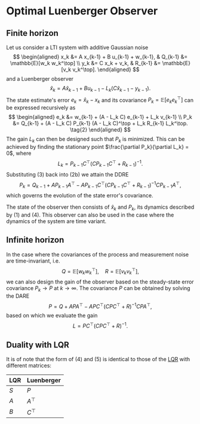 # Optimal Luenberger Observer

## Finite horizon
Let us consider a LTI system with additive Gaussian noise
$$
\begin{aligned}
x_k &= A x_{k-1} + B u_{k-1} + w_{k-1}, & Q_{k-1} &= \mathbb{E}[w_k w_k^\top] \\
y_k &= C x_k + v_k, & R_{k-1} &= \mathbb{E}[v_k v_k^\top].
\end{aligned}
$$
and a Luenberger observer
$$
\hat{x}_k = A \hat{x}_{k-1} + B u_{k-1} - L_k (C\hat{x}_{k-1} - y_{k-1}). \tag{1}
$$
The state estimate's error $e_k = \hat{x}_k - x_k$ and its covariance $P_k = \mathbb{E}[e_k e_k^\top]$ can be expressed recursively as
$$
\begin{aligned}
e_k &= w_{k-1} + (A - L_k C) e_{k-1} + L_k v_{k-1} \\
P_k &= Q_{k-1} + (A - L_k C) P_{k-1} (A - L_k C)^\top + L_k R_{k-1} L_k^\top. \tag{2}
\end{aligned}
$$
The gain $L_k$ can then be designed such that $P_k$ is minimized. This can be achieved by finding the stationary point $\frac{\partial P_k}{\partial L_k} = 0$, where
$$
L_k = P_{k-1} C^\top (C P_{k-1} C^\top + R_{k-1})^{-1}. \tag{3}
$$
Substituting (3) back into (2b) we attain the DDRE
$$
P_k = Q_{k-1} + A P_{k-1} A^\top − AP_{k-1}C^\top (C P_{k-1} C^\top + R_{k-1})^{-1} C P_{k-1} A^\top, \tag{4}
$$
which governs the evolution of the state error's covariance.

The state of the observer then consists of $\hat{x}_k$ and $P_k$, its dynamics described by (1) and (4). This observer can also be used in the case where the dynamics of the system are time variant.

## Infinite horizon

In the case where the covariances of the process and measurement noise are time-invariant, i.e.
$$
Q = \mathbb{E}[w_k w_k^\top], \quad R = \mathbb{E}[v_k v_k^\top],
$$
we can also design the gain of the observer based on the steady-state error covariance $P_k \rightarrow P$ at $k \rightarrow \infty$. The covariance $P$ can be obtained by solving the DARE
$$
P = Q + A P A^\top − APC^\top (C P C^\top + R)^{-1} C P A^\top, \tag{5}
$$
based on which we evaluate the gain
$$
L = P C^\top (C P C^\top + R)^{-1}.
$$

## Duality with LQR

It is of note that the form of (4) and (5) is identical to those of the [LQR](LQR-DT.md) with different matrices:

| LQR | Luenberger |
|-----|------------|
| $S$ |     $P$    |
| $A$ |  $A^\top$  |
| $B$ |  $C^\top$  |
